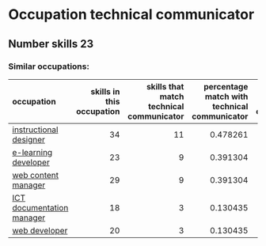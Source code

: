 # Occupation technical communicator
## Number skills 23
### Similar occupations:
| occupation                                                |   skills in this occupation |   skills that match technical communicator |   percentage match with technical communicator |   skills not in technical communicator |
|:----------------------------------------------------------|----------------------------:|-------------------------------------------:|-----------------------------------------------:|---------------------------------------:|
| [instructional designer](instructional_designer.md)       |                          34 |                                         11 |                                       0.478261 |                                     23 |
| [e-learning developer](e-learning_developer.md)           |                          23 |                                          9 |                                       0.391304 |                                     14 |
| [web content manager](web_content_manager.md)             |                          29 |                                          9 |                                       0.391304 |                                     20 |
| [ICT documentation manager](ICT_documentation_manager.md) |                          18 |                                          3 |                                       0.130435 |                                     15 |
| [web developer](web_developer.md)                         |                          20 |                                          3 |                                       0.130435 |                                     17 |
